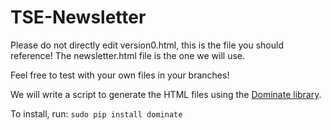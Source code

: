 # TSE-Newsletter

Please do not directly edit version0.html, this is the file you should reference! The newsletter.html file is the one we will use.

Feel free to test with your own files in your branches!

We will write a script to generate the HTML files using the [Dominate library](https://github.com/Knio/dominate).

To install, run: `sudo pip install dominate`
